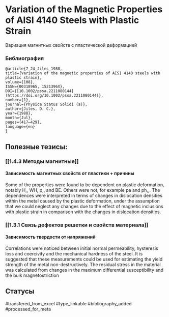 # Variation of the Magnetic Properties of AISI 4140 Steels with Plastic Strain

Вариация магнитных свойств с пластической деформацией

### Библиография
```
@article{7_24_Jiles_1988,
title={Variation of the magnetic properties of AISI 4140 steels with plastic strain},
volume={108},
ISSN={00318965, 1521396X},
DOI={[10.1002/pssa.2211080144](https://doi.org/10.1002/pssa.2211080144)},
number={1},
journal={Physica Status Solidi (a)},
author={Jiles, D. C.},
year={1988},
month={Jul},
pages={417–429},
language={en}
}
```

## Полезные тезисы:
### [[1.4.3 Методы магнитные]]
#### Зависимость магнитных свойств от пластики + причины
Some of the properties were found to be dependent on plastic deformation, notably
H,, WH, p;, and BE. Others were not, for example pa and ph,,. The dependences were
interpreted in terms of changes in dislocation densities within the metal caused by the
plastic deformation, under the assumption that we could neglect any changes due to the
effect of magnetic inclusions with plastic strain in comparison with the changes in dislocation
densities.

### [[1.3.1 Связь дефектов решетки и свойств материала]]
#### Зависимость твердости от напряжений 
Correlations were noticed between initial normal permeability, hysteresis loss and
coercivity and the mechanical hardness of the steel. It is suggested that these measurements could be used for estimating the yield strength of the metal non-destructively. The residual stress in the material was calculated from changes in the maximum differential susceptibility and the bulk magnetostriction

## Статусы
#transfered_from_excel 
#type_linkable 
#bibliography_added
#processed_for_meta
